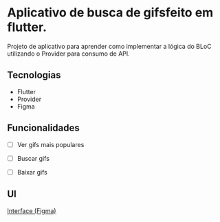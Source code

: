 # Aplicativo de busca de gifsfeito em flutter.

Projeto de aplicativo para aprender como implementar a lógica do BLoC utilizando o Provider para consumo de API.

## Tecnologias

* Flutter
* Provider
* Figma

## Funcionalidades

- [ ] Ver gifs mais populares 
- [ ] Buscar gifs
- [ ] Baixar gifs


## UI

 [Interface (Figma)](https://www.figma.com/file/zE0Ov3lcTdQ5Q3vQGKT2YO/Untitled?node-id=0%3A1)

 
